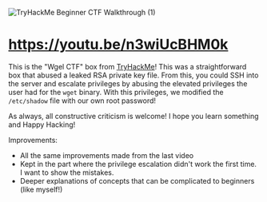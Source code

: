 ![TryHackMe Beginner CTF Walkthrough (1)](https://github.com/NTHSec/CTF-Video-Walkthroughs/assets/150489159/7b83d5e6-ddcb-4822-9497-bf2829562901)

# https://youtu.be/n3wiUcBHM0k

This is the "Wgel CTF" box from [TryHackMe](https://tryhackme.com/room/wgelctf)! This was a straightforward box that abused a leaked RSA private key file. From this, you could SSH into the server and escalate privileges by abusing the elevated privileges the user had for the `wget` binary. With this privileges, we modified the `/etc/shadow` file with our own root password!

As always, all constructive criticism is welcome! I hope you learn something and Happy Hacking!

Improvements:
- All the same improvements made from the last video
- Kept in the part where the privilege escalation didn't work the first time. I want to show the mistakes.
- Deeper explanations of concepts that can be complicated to beginners (like myself!)
